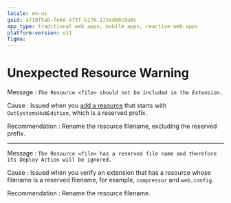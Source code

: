 ```yaml
---
locale: en-us
guid: a718f5ab-fe6d-4f5f-b176-172ed90c9a0c
app_type: traditional web apps, mobile apps, reactive web apps
platform-version: o11
figma:
---
```


# Unexpected Resource Warning

Message
:   `The Resource <file> should not be included in the Extension.`

Cause
:   Issued when you [add a resource](<../../../extensibility-and-integration/integration-studio/managing-extensions/resource-define.md>) that starts with `OutSystemsHubEdition`, which is a reserved prefix.

Recommendation
:   Rename the resource filename, excluding the reserved prefix.

---

Message
:   `The Resource <file> has a reserved file name and therefore its Deploy Action will be ignored.`

Cause
:   Issued when you verify an extension that has a resource whose filename is a reserved filename, for example, `compressor` and `web.config`.

Recommendation
:   Rename the resource filename.
